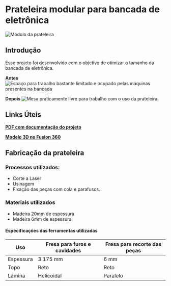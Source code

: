 # Prateleira modular para bancada de eletrônica

![Módulo da prateleira](https://github.com/YamanduGermano/modulo_bancada_eletronica/blob/34873fff08eba58ea729324315f9bc17b0a8899d/Images/Prateleira%20para%20Bancada%20de%20Eletr%C3%B4nica%20v24.png?raw=true)

## Introdução
Esse projeto foi desenvolvido com o objetivo de otimizar o tamanho da bancada de eletrônica.

**Antes**
![Espaço para trabalho bastante limitado e ocupado pelas máquinas presentes na bancada](https://github.com/YamanduGermano/modulo_bancada_eletronica/blob/34873fff08eba58ea729324315f9bc17b0a8899d/Images/Bancada%20de%20eletr%C3%B4nica%20antiga.jpg?raw=true)

**Depois**
![Mesa praticamente livre para trabalho com o uso da prateleira.](https://github.com/YamanduGermano/modulo_bancada_eletronica/blob/34873fff08eba58ea729324315f9bc17b0a8899d/Images/Bancada%20de%20eletr%C3%B4nica%20nova.jpg?raw=true)

## Links Úteis
[**PDF com documentação do projeto**](https://alinsperedu-my.sharepoint.com/:w:/g/personal/yamandugc_al_insper_edu_br/ERMVyZceC79BkHWDsr8w7hMBFBmBOI23I_SJ2JdpzncyOg?e=CCvDIP)

[**Modelo 3D no Fusion 360**](https://a360.co/3NThGfm)

## Fabricação da prateleira

### Processos utilizados:
* Corte a Laser
* Usinagem
* Fixação das peças com cola e parafusos.

### Materiais utilizados
* Madeira 20mm de espessura
* Madeira 6mm de espessura

#### Especificações das ferramentas utilizadas
| Uso | Fresa para furos e cavidades | Fresa para recorte das peças |
| ---- | ---- | ---- |
| Espessura | 3.175 mm | 6 mm |
| Topo | Reto | Reto |
| Lâmina | Helicoidal | Paralelo |